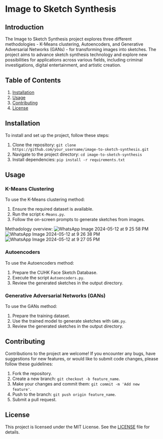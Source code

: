 # Image to Sketch Synthesis

## Introduction

The Image to Sketch Synthesis project explores three different methodologies - K-Means clustering, Autoencoders, and Generative Adversarial Networks (GANs) - for transforming images into sketches. The project aims to advance sketch synthesis technology and explore new possibilities for applications across various fields, including criminal investigations, digital entertainment, and artistic creation.

## Table of Contents

1. [Installation](#installation)
2. [Usage](#usage)
3. [Contributing](#contributing)
4. [License](#license)

## Installation

To install and set up the project, follow these steps:

1. Clone the repository: `git clone https://github.com/your_username/image-to-sketch-synthesis.git`
2. Navigate to the project directory: `cd image-to-sketch-synthesis`
3. Install dependencies: `pip install -r requirements.txt`

## Usage

### K-Means Clustering

To use the K-Means clustering method:

1. Ensure the required dataset is available.
2. Run the script `K-Means.py`.
3. Follow the on-screen prompts to generate sketches from images.

Methadology overview:
![WhatsApp Image 2024-05-12 at 9 25 58 PM](https://github.com/sunainha-vijay/Image_to_Sketch/assets/113001688/08d8fdaa-ea6b-40f0-8e32-3376b7634269)
![WhatsApp Image 2024-05-12 at 9 26 38 PM](https://github.com/sunainha-vijay/Image_to_Sketch/assets/113001688/bfdf2c19-39ef-4e99-a3fe-75647e3e0a24)
![WhatsApp Image 2024-05-12 at 9 27 05 PM](https://github.com/sunainha-vijay/Image_to_Sketch/assets/113001688/bafa1693-771f-49fe-bc96-9ca22ca5d80e)


### Autoencoders

To use the Autoencoders method:

1. Prepare the CUHK Face Sketch Database.
2. Execute the script `Autoencoders.py`.
3. Review the generated sketches in the output directory.

### Generative Adversarial Networks (GANs)

To use the GANs method:

1. Prepare the training dataset.
2. Use the trained model to generate sketches with `GAN.py`.
3. Review the generated sketches in the output directory.

## Contributing

Contributions to the project are welcome! If you encounter any bugs, have suggestions for new features, or would like to submit code changes, please follow these guidelines:

1. Fork the repository.
2. Create a new branch: `git checkout -b feature_name`.
3. Make your changes and commit them: `git commit -m 'Add new feature'`.
4. Push to the branch: `git push origin feature_name`.
5. Submit a pull request.

## License

This project is licensed under the MIT License. See the [LICENSE](LICENSE) file for details.
